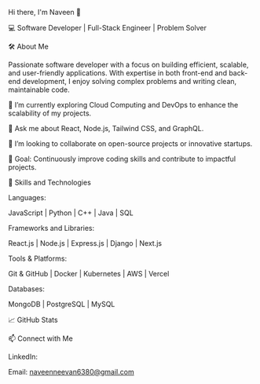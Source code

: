 Hi there, I'm Naveen 👋

💻 Software Developer | Full-Stack Engineer | Problem Solver

🛠️ About Me

Passionate software developer with a focus on building efficient, scalable, and user-friendly applications. 
With expertise in both front-end and back-end development, I enjoy solving complex problems and writing clean, 
maintainable code.

🌱 I’m currently exploring Cloud Computing and DevOps to enhance the scalability of my projects.

💬 Ask me about React, Node.js, Tailwind CSS, and GraphQL.

👯 I’m looking to collaborate on open-source projects or innovative startups.

🎯 Goal: Continuously improve coding skills and contribute to impactful projects.

🚀 Skills and Technologies

Languages:

JavaScript | Python | C++ | Java | SQL

Frameworks and Libraries:

React.js | Node.js | Express.js | Django | Next.js

Tools & Platforms:

Git & GitHub | Docker | Kubernetes | AWS | Vercel

Databases:

MongoDB | PostgreSQL | MySQL

📈 GitHub Stats

📫 Connect with Me

LinkedIn: 

Email: naveenneevan6380@gmail.com
